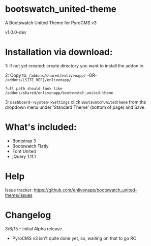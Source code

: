 # bootswatch_united-theme
A Bootswatch United Theme for PyroCMS v3

v1.0.0-dev

# Installation via download:
1: If not yet created: create directory you want to install the addon in.

2: Copy to: `/addons/shared/enlivenapp/`  -OR-  `/addons/[SITE_REF]/enlivenapp/`  

    full path should look like
    /addons/shared/enlivenapp/bootswatch_united-theme


3: `Dashboard->System->Settings` click `BootswatchUnitedTheme` from the dropdown menu under 'Standard Theme' (bottom of page) and Save.

# What's included:
 - Bootstrap 3
 - Bootswatch Flatly 
 - Font United
 - jQuery 1.11.1


# Help

Issue tracker:  https://github.com/enlivenapp/bootswatch_united-theme/issues



# Changelog

3/6/15 - Initial Alpha release.  
 - PyroCMS v3 isn't quite done yet, so, waiting on that to go RC



